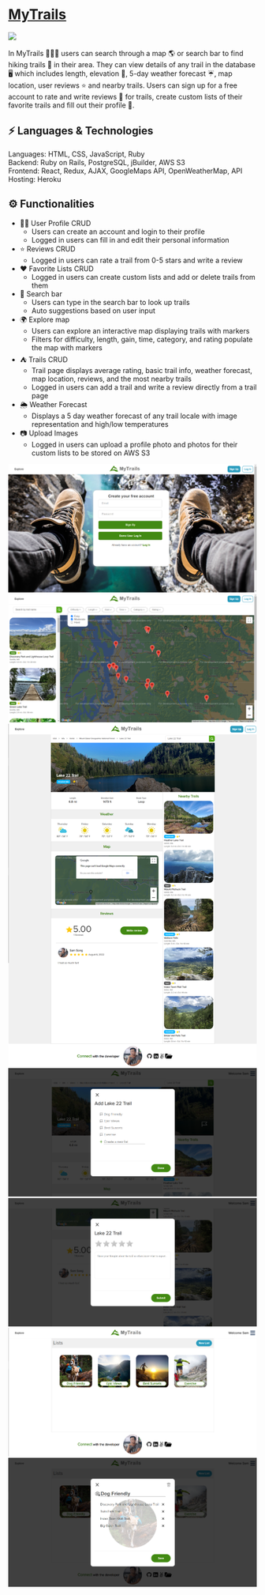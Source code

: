 # [MyTrails](https://hike-my-trails.herokuapp.com)

<img src="MyTrails/Home.png" />

In MyTrails 🌳🏃‍♂️ users can search through a map 🌎 or search bar to find hiking trails 🌄 in their area. They can view details of any trail in the database 🖥 which includes length, elevation 📐, 5-day weather forecast ☔, map location, user reviews ⭐ and nearby trails. Users can sign up for a free account to rate and write reviews 📝 for trails, create custom lists of their favorite trails and fill out their profile 🙌.

## ⚡ Languages & Technologies
Languages: HTML, CSS, JavaScript, Ruby
<br/>
Backend: Ruby on Rails, PostgreSQL, jBuilder, AWS S3
<br/>
Frontend: React, Redux, AJAX, GoogleMaps API, OpenWeatherMap, API
<br/>
Hosting: Heroku

## ⚙️ Functionalities
- 👨‍🦱 User Profile CRUD
    - Users can create an account and login to their profile
    - Logged in users can fill in and edit their personal information
- ⭐ Reviews CRUD
    - Logged in users can rate a trail from 0-5 stars and write a review
- ❤️ Favorite Lists CRUD
    - Logged in users can create custom lists and add or delete trails from them
- 🔎 Search bar
    - Users can type in the search bar to look up trails
    - Auto suggestions based on user input
- 🌍 Explore map
    - Users can explore an interactive map displaying trails with markers
    - Filters for difficulty, length, gain, time, category, and rating populate the map with markers
- ⛺ Trails CRUD
    - Trail page displays average rating, basic trail info, weather forecast, map location, reviews, and the most nearby trails
    - Logged in users can add a trail and write a review directly from a trail page
- 🌦 Weather Forecast
    - Displays a 5 day weather forecast of any trail locale with image representation and high/low temperatures
- 📷 Upload Images
    - Logged in users can upload a profile photo and photos for their custom lists to be stored on AWS S3

<img src="MyTrails/SignUp.png" />
<img src="MyTrails/Explore.png" />
<img src="MyTrails/Trail.png" />
<img src="MyTrails/AddToList.png" />
<img src="MyTrails/ReviewForm.png" />
<img src="MyTrails/Lists.png" />
<img src="MyTrails/ListDetails.png" />
